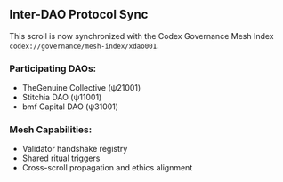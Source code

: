 ## Inter-DAO Protocol Sync

This scroll is now synchronized with the Codex Governance Mesh Index `codex://governance/mesh-index/xdao001`.

### Participating DAOs:
- TheGenuine Collective (ψ21001)
- Stitchia DAO (ψ11001)
- bmf Capital DAO (ψ31001)

### Mesh Capabilities:
- Validator handshake registry
- Shared ritual triggers
- Cross-scroll propagation and ethics alignment
